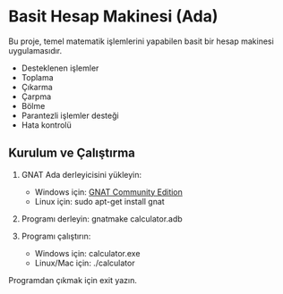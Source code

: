 # Basit Hesap Makinesi (Ada)

Bu proje, temel matematik işlemlerini yapabilen basit bir hesap makinesi uygulamasıdır.

- Desteklenen işlemler  
- Toplama
- Çıkarma
- Çarpma 
- Bölme 
- Parantezli işlemler desteği
- Hata kontrolü

## Kurulum ve Çalıştırma

1. GNAT Ada derleyicisini yükleyin:
   - Windows için: [GNAT Community Edition](https://www.adacore.com/download)
   - Linux için:
     sudo apt-get install gnat


2. Programı derleyin:
   gnatmake calculator.adb


3. Programı çalıştırın:
   - Windows için: calculator.exe
   - Linux/Mac için: ./calculator

Programdan çıkmak için exit yazın.

